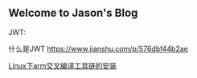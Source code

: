 ## Welcome to Jason's Blog





JWT:

什么是JWT https://www.jianshu.com/p/576dbf44b2ae



[Linux下arm交叉编译工具链的安装](./Linux下arm交叉编译工具链的安装/Linux下arm交叉编译工具链的安装.md)